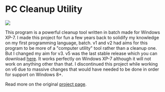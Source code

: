 # PC Cleanup Utility

![](https://cdn.instructables.com/FAF/YWN8/I8UUTVTQ/FAFYWN8I8UUTVTQ.LARGE.jpg)

This program is a powerful cleanup tool written in batch made for Windows XP-7. I made this project for fun a few years back to solidify my knowledge on my first programming language, batch. v1 and v2 had aims for this program to be more of a "computer utility" tool rather than a cleanup one. But I changed my aim for v3. v5 was the last stable release which you can download [here](https://github.com/xp4xbox/PC-Cleanup-Utility/raw/master/Release/v5/PC%20Cleanup%20Utility%20v5.exe). It works perfectly on Windows XP-7 although it will not work on anything other than that. I discontinued this project while working on v6 due to massive changes that would have needed to be done in order for support on Windows 8+. 

Read more on the original [project page](http://www.instructables.com/id/PC-Cleanup-Utility-v3/).
